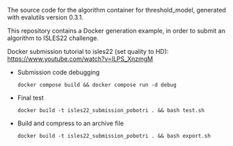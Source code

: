 The source code for the algorithm container for threshold_model, generated with
evalutils version 0.3.1.

This repository contains a Docker generation example, in order to submit an algorithm to ISLES22 challenge.


Docker submission tutorial to isles22 (set quality to HD):
https://www.youtube.com/watch?v=lLPS_XnzmgM


* Submission code debugging
    
    `docker compose build && docker compose run -d debug`

* Final test

    `docker build -t isles22_submission_pobotri . && bash test.sh`

* Build and compress to an archive file

    `docker build -t isles22_submission_pobotri . && bash export.sh`
